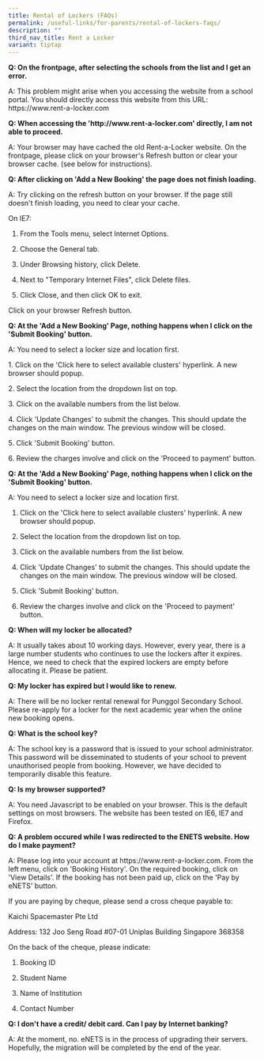 ```yaml
---
title: Rental of Lockers (FAQs)
permalink: /useful-links/for-parents/rental-of-lockers-faqs/
description: ""
third_nav_title: Rent a Locker
variant: tiptap
---
```

<p><strong>Q: On the frontpage, after selecting the schools from the list and I get an error.</strong>
</p>
<p>A: This problem might arise when you accessing the website from a school
portal. You should directly access this website from this URL: https://www.rent-a-locker.com</p>
<p><strong>Q: When accessing the 'http://www.rent-a-locker.com' directly, I am not able to proceed.</strong>
</p>
<p>A: Your browser may have cached the old Rent-a-Locker website. On the
frontpage, please click on your browser's Refresh button or clear your
browser cache. (see below for instructions).</p>
<p><strong>Q: After clicking on 'Add a New Booking' the page does not finish loading.</strong>
</p>
<p>A: Try clicking on the refresh button on your browser. If the page still
doesn't finish loading, you need to clear your cache.</p>
<p>On IE7:</p>
<ol data-tight="true" class="tight">
<li>
<p>From the Tools menu, select Internet Options.</p>
</li>
<li>
<p>Choose the General tab.</p>
</li>
<li>
<p>Under Browsing history, click Delete.</p>
</li>
<li>
<p>Next to "Temporary Internet Files", click Delete files.</p>
</li>
<li>
<p>Click Close, and then click OK to exit.</p>
</li>
</ol>
<p>Click on your browser Refresh button.</p>
<p><strong>Q: At the 'Add a New Booking' Page, nothing happens when I click on the 'Submit Booking' button.</strong>
</p>
<p>A: You need to select a locker size and location first.</p>
<p>1. Click on the 'Click here to select available clusters' hyperlink. A
new browser should popup.</p>
<p>2. Select the location from the dropdown list on top.</p>
<p>3. Click on the available numbers from the list below.</p>
<p>4. Click 'Update Changes' to submit the changes. This should update the
changes on the main window. The previous window will be closed.</p>
<p>5. Click 'Submit Booking' button.</p>
<p>6. Review the charges involve and click on the 'Proceed to payment' button.</p>
<p><strong>Q: At the 'Add a New Booking' Page, nothing happens when I click on the 'Submit Booking' button.</strong>
</p>
<p>A: You need to select a locker size and location first.</p>
<ol data-tight="true" class="tight">
<li>
<p>Click on the 'Click here to select available clusters' hyperlink. A new
browser should popup.</p>
</li>
<li>
<p>Select the location from the dropdown list on top.</p>
</li>
<li>
<p>Click on the available numbers from the list below.</p>
</li>
<li>
<p>Click 'Update Changes' to submit the changes. This should update the changes
on the main window. The previous window will be closed.</p>
</li>
<li>
<p>Click 'Submit Booking' button.</p>
</li>
<li>
<p>Review the charges involve and click on the 'Proceed to payment' button.</p>
</li>
</ol>
<p><strong>Q: When will my locker be allocated?</strong>
</p>
<p>A: It usually takes about 10 working days. However, every year, there
is a large number students who continues to use the lockers after it expires.
Hence, we need to check that the expired lockers are empty before allocating
it. Please be patient.</p>
<p><strong>Q: My locker has expired but I would like to renew.</strong>
</p>
<p>A: There will be no locker rental renewal for Punggol Secondary School.
Please re-apply for a locker for the next academic year when the online
new booking opens.</p>
<p><strong>Q: What is the school key?</strong>
</p>
<p>A: The school key is a password that is issued to your school administrator.
This password will be disseminated to students of your school to prevent
unauthorised people from booking. However, we have decided to temporarily
disable this feature.</p>
<p><strong>Q: Is my browser supported?</strong>
</p>
<p>A: You need Javascript to be enabled on your browser. This is the default
settings on most browsers. The website has been tested on IE6, IE7 and
Firefox.</p>
<p><strong>Q: A problem occured while I was redirected to the ENETS website. How do I make payment?</strong>
</p>
<p>A: Please log into your account at https://www.rent-a-locker.com. From
the left menu, click on 'Booking History'. On the required booking, click
on 'View Details'. If the booking has not been paid up, click on the 'Pay
by eNETS' button.</p>
<p>If you are paying by cheque, please send a cross cheque payable to:</p>
<p>Kaichi Spacemaster Pte Ltd</p>
<p>Address: 132 Joo Seng Road #07-01 Uniplas Building Singapore 368358</p>
<p>On the back of the cheque, please indicate:</p>
<ol data-tight="true" class="tight">
<li>
<p>Booking ID</p>
</li>
<li>
<p>Student Name</p>
</li>
<li>
<p>Name of Institution</p>
</li>
<li>
<p>Contact Number</p>
</li>
</ol>
<p><strong>Q: I don't have a credit/ debit card. Can I pay by Internet banking?</strong>
</p>
<p>A: At the moment, no. eNETS is in the process of upgrading their servers.
Hopefully, the migration will be completed by the end of the year.</p>